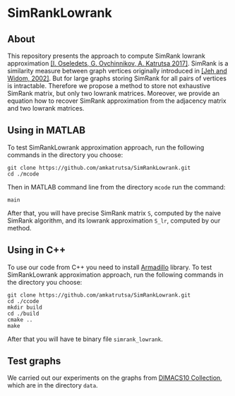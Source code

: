 # SimRankLowrank

## About

This repository presents the approach to compute SimRank lowrank approximation [[I. Oseledets, G. Ovchinnikov, A. Katrutsa 2017]](http://comnet.oxfordjournals.org/content/early/2016/05/27/comnet.cnw008.abstract). SimRank is a similarity measure between graph vertices originally introduced in [[Jeh and Widom, 2002]](http://www-cs-students.stanford.edu/~glenj/simrank.pdf). But for large graphs storing SimRank for all pairs of vertices is intractable. Therefore we propose a method to store not exhaustive SimRank matrix, but only two lowrank matrices. Moreover, we provide an equation how to recover SimRank approximation from the adjacency matrix and two lowrank matrices.   

## Using in MATLAB

To test SimRankLowrank approximation approach, run the following commands in the directory you choose:
```
git clone https://github.com/amkatrutsa/SimRankLowrank.git
cd ./mcode
```
Then in MATLAB command line from the directory `mcode` run the command:
```
main
```

After that, you will have precise SimRank matrix `S`, computed by the naive SimRank algorithm, and its lowrank approximation `S_lr`, computed by our method.

## Using in C++

To use our code from C++ you need to install [Armadillo](http://arma.sourceforge.net/) library.
To test SimRankLowrank approximation approach,  run the following commands in the directory you choose:
```
git clone https://github.com/amkatrutsa/SimRankLowrank.git
cd ./ccode
mkdir build
cd ./build
cmake ..
make
```
After that you will have te binary file ``simrank_lowrank``.

## Test graphs

We carried out our experiments on the graphs from [DIMACS10 Collection](http://www.cise.ufl.edu/research/sparse/matrices/DIMACS10/index.html), which are in the directory `data`.
